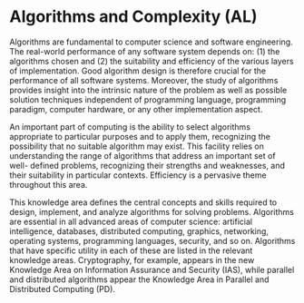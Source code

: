 # Algorithms and Complexity (AL)

Algorithms are fundamental to computer science and software engineering. The real-world performance of any software system depends on: (1) the algorithms chosen and (2) the suitability and efficiency of the various layers of implementation. Good algorithm design is therefore crucial for the performance of all software systems. Moreover, the study of algorithms provides insight into the intrinsic nature of the problem as well as possible solution techniques independent of programming language, programming paradigm, computer hardware, or any other implementation aspect.

An important part of computing is the ability to select algorithms appropriate to particular purposes and to apply them, recognizing the possibility that no suitable algorithm may exist. This facility relies on understanding the range of algorithms that address an important set of well- defined problems, recognizing their strengths and weaknesses, and their suitability in particular contexts. Efficiency is a pervasive theme throughout this area.

This knowledge area defines the central concepts and skills required to design, implement, and analyze algorithms for solving problems. Algorithms are essential in all advanced areas of computer science: artificial intelligence, databases, distributed computing, graphics, networking, operating systems, programming languages, security, and so on. Algorithms that have specific utility in each of these are listed in the relevant knowledge areas. Cryptography, for example, appears in the new Knowledge Area on Information Assurance and Security (IAS), while parallel and distributed algorithms appear the Knowledge Area in Parallel and Distributed Computing (PD).
